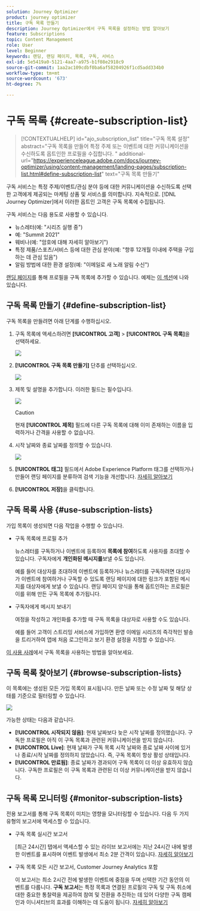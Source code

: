 ```yaml
---
solution: Journey Optimizer
product: journey optimizer
title: 구독 목록 만들기
description: Journey Optimizer에서 구독 목록을 설정하는 방법 알아보기
feature: Subscriptions
topic: Content Management
role: User
level: Beginner
keywords: 랜딩, 랜딩 페이지, 목록, 구독, 서비스
exl-id: 5e5419a0-5121-4aa7-a975-b1f08e2918c9
source-git-commit: 1aa2ac109cdbf0ba6af58204926f1cd5add334b0
workflow-type: tm+mt
source-wordcount: '673'
ht-degree: 7%

---
```


# 구독 목록 {#create-subscription-list}

>[!CONTEXTUALHELP]
>id="ajo_subscription_list"
>title="구독 목록 설정"
>abstract="구독 목록을 만들어 특정 주제 또는 이벤트에 대한 커뮤니케이션을 수신하도록 옵트인한 프로필을 수집합니다. "
>additional-url="https://experienceleague.adobe.com/docs/journey-optimizer/using/content-management/landing-pages/subscription-list.html#define-subscription-list" text="구독 목록 만들기"

구독 서비스는 특정 주제/이벤트/관심 분야 등에 대한 커뮤니케이션을 수신하도록 선택한 고객에게 제공되는 마케팅 상품 및 서비스를 의미합니다. 지속적으로. [!DNL Journey Optimizer]에서 이러한 옵트인 고객은 구독 목록에 수집됩니다.

구독 서비스는 다음 용도로 사용할 수 있습니다.

* 뉴스레터(예: &quot;시리즈 실행 중&quot;)
* 예: &quot;Summit 2021&quot;
* 웨비나(예: &quot;암호에 대해 자세히 알아보기&quot;)
* 특정 제품/스포츠/서비스 등에 대한 관심 분야(예: &quot;향후 12개월 이내에 주택을 구입하는 데 관심 있음&quot;)
* 알림 방법에 대한 환경 설정(예: &quot;이메일로 새 노래 알림 수신&quot;)

[랜딩 페이지](create-lp.md)를 통해 프로필을 구독 목록에 추가할 수 있습니다. 예제는 [이 섹션](lp-use-cases.md#subscription-to-a-service)에 나와 있습니다.

## 구독 목록 만들기 {#define-subscription-list}

구독 목록을 만들려면 아래 단계를 수행하십시오.

1. 구독 목록에 액세스하려면 **[!UICONTROL 고객]** > **[!UICONTROL 구독 목록]**&#x200B;을 선택하세요.

   ![](assets/lp_subscription-lists.png)

1. **[!UICONTROL 구독 목록 만들기]** 단추를 선택하십시오.

   ![](assets/lp_create-subscription-list.png)

1. 제목 및 설명을 추가합니다. 이러한 필드는 필수입니다.

   ![](assets/lp_subscription-list-name.png)

   >[!CAUTION]
   >
   >현재 **[!UICONTROL 제목]** 필드에 다른 구독 목록에 대해 이미 존재하는 이름을 입력하거나 간격을 사용할 수 없습니다.

1. 시작 날짜와 종료 날짜를 정의할 수 있습니다.

   ![](assets/lp_subscription-list-dates.png)

1. **[!UICONTROL 태그]** 필드에서 Adobe Experience Platform 태그를 선택하거나 만들어 랜딩 페이지를 분류하여 검색 기능을 개선합니다. [자세히 알아보기](../start/search-filter-categorize.md#tags)

1. **[!UICONTROL 저장]**&#x200B;을 클릭합니다.

## 구독 목록 사용 {#use-subscription-lists}

가입 목록이 생성되면 다음 작업을 수행할 수 있습니다.

* 구독 목록에 프로필 추가

  뉴스레터를 구독하거나 이벤트에 등록하여 **목록에 참여**&#x200B;하도록 사용자를 초대할 수 있습니다. 구독자에게 **개인화된 메시지를**&#x200B;보낼 수도 있습니다.

  예를 들어 대상자를 초대하여 이벤트에 등록하거나 뉴스레터를 구독하려면 대상자가 이벤트에 참여하거나 구독할 수 있도록 랜딩 페이지에 대한 링크가 포함된 메시지를 대상자에게 보낼 수 있습니다. 랜딩 페이지 양식을 통해 옵트인하는 프로필은 이를 위해 만든 구독 목록에 추가됩니다.

* 구독자에게 메시지 보내기

  여정을 작성하고 개인화를 추가할 때 구독 목록을 대상자로 사용할 수도 있습니다.

  예를 들어 고객이 스트리밍 서비스에 가입하면 환영 이메일 시리즈의 즉각적인 발송을 트리거하여 앱에 처음 로그인하고 보기 환경 설정을 지정할 수 있습니다.

[이 사용 사례](lp-use-cases.md#subscription-to-a-service)에서 구독 목록을 사용하는 방법을 알아보세요.


## 구독 목록 찾아보기 {#browse-subscription-lists}

이 목록에는 생성된 모든 가입 목록이 표시됩니다. 만든 날짜 또는 수정 날짜 및 해당 상태를 기준으로 필터링할 수 있습니다.

![](assets/lp_subscription-filters.png)

가능한 상태는 다음과 같습니다.

* **[!UICONTROL 시작되지 않음]**: 현재 날짜보다 늦은 시작 날짜를 정의했습니다. 구독한 프로필은 아직 이 구독 목록과 관련된 커뮤니케이션을 받지 않습니다.
* **[!UICONTROL Live]**: 현재 날짜가 구독 목록 시작 날짜와 종료 날짜 사이에 있거나 종료/시작 날짜를 정의하지 않았습니다. 즉, 구독 목록이 항상 활성 상태입니다.
* **[!UICONTROL 만료됨]**: 종료 날짜가 경과되어 구독 목록이 더 이상 유효하지 않습니다. 구독한 프로필은 이 구독 목록과 관련된 더 이상 커뮤니케이션을 받지 않습니다.


## 구독 목록 모니터링 {#monitor-subscription-lists}

전용 보고서를 통해 구독 목록이 미치는 영향을 모니터링할 수 있습니다. 다음 두 가지 유형의 보고서에 액세스할 수 있습니다.

* 구독 목록 실시간 보고서

  [최근 24시간] 탭에서 액세스할 수 있는 라이브 보고서에는 지난 24시간 내에 발생한 이벤트를 표시하며 이벤트 발생에서 최소 2분 간격이 있습니다. [자세히 알아보기](../reports/subscription-report-live.md)

* 구독 목록 모든 시간 보고서, Customer Journey Analytics 포함

  이 보고서는 최소 2시간 전에 발생한 이벤트에 중점을 두며 선택한 기간 동안의 이벤트를 다룹니다. **구독 보고서**&#x200B;는 특정 목록과 연결된 프로필의 구독 및 구독 취소에 대한 중요한 통찰력을 제공하여 참여 및 전환을 추진하는 데 있어 다양한 구독 캠페인과 이니셔티브의 효과를 이해하는 데 도움이 됩니다. [자세히 알아보기](../reports/subscription-report-global-cja.md)
